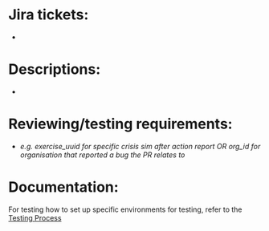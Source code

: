 # Jira tickets:
- 

# Descriptions:
- 

# Reviewing/testing requirements:
 
- _e.g. exercise_uuid for specific crisis sim after action report OR org_id for organisation that reported a bug the PR relates to_

# Documentation:
For testing  how to set up specific environments for testing, refer to the [Testing Process](https://app.nuclino.com/Immersivelabs/Knowledgebase/Insights-team-Testing-Dash-specific-54330e4d-c24c-4407-a05b-2ac82b9f9f56)
